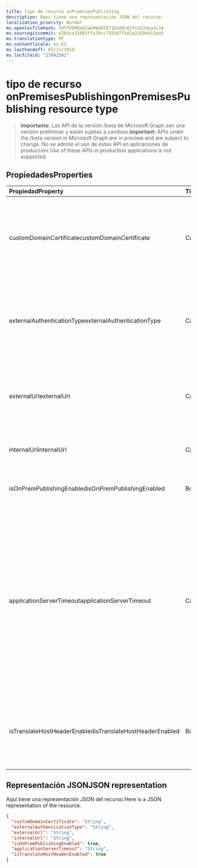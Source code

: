 ```yaml
---
title: tipo de recurso onPremisesPublishing
description: Aquí tiene una representación JSON del recurso.
localization_priority: Normal
ms.openlocfilehash: 30ff6908a42a690e07d71b5d0c62fcb22dea3c34
ms.sourcegitcommit: d2b3ca32602ffa76cc7925d7f4d1e2258e611ea5
ms.translationtype: MT
ms.contentlocale: es-ES
ms.lasthandoff: 01/11/2019
ms.locfileid: "27842542"
---
```

# <a name="onpremisespublishing-resource-type"></a><span data-ttu-id="5053f-103">tipo de recurso onPremisesPublishing</span><span class="sxs-lookup"><span data-stu-id="5053f-103">onPremisesPublishing resource type</span></span>

> <span data-ttu-id="5053f-104">**Importante:** Las API de la versión /beta de Microsoft Graph son una versión preliminar y están sujetas a cambios.</span><span class="sxs-lookup"><span data-stu-id="5053f-104">**Important:** APIs under the /beta version in Microsoft Graph are in preview and are subject to change.</span></span> <span data-ttu-id="5053f-105">No se admite el uso de estas API en aplicaciones de producción.</span><span class="sxs-lookup"><span data-stu-id="5053f-105">Use of these APIs in production applications is not supported.</span></span>

## <a name="properties"></a><span data-ttu-id="5053f-106">Propiedades</span><span class="sxs-lookup"><span data-stu-id="5053f-106">Properties</span></span>
| <span data-ttu-id="5053f-107">Propiedad</span><span class="sxs-lookup"><span data-stu-id="5053f-107">Property</span></span>     | <span data-ttu-id="5053f-108">Tipo</span><span class="sxs-lookup"><span data-stu-id="5053f-108">Type</span></span>   |<span data-ttu-id="5053f-109">Description</span><span class="sxs-lookup"><span data-stu-id="5053f-109">Description</span></span>|
|:---------------|:--------|:----------|
|<span data-ttu-id="5053f-110">customDomainCertificate</span><span class="sxs-lookup"><span data-stu-id="5053f-110">customDomainCertificate</span></span>|<span data-ttu-id="5053f-111">Cadena</span><span class="sxs-lookup"><span data-stu-id="5053f-111">String</span></span>|<span data-ttu-id="5053f-112">Detalles del certificado asociado a la aplicación cuando un dominio personalizado está en uso.</span><span class="sxs-lookup"><span data-stu-id="5053f-112">Details of the certificate associated with the applicaiton when a custom domain is in use.</span></span> <span data-ttu-id="5053f-113">NULL cuando se usa el dominio predeterminado.</span><span class="sxs-lookup"><span data-stu-id="5053f-113">Null when using the default domain.</span></span>|
|<span data-ttu-id="5053f-114">externalAuthenticationType</span><span class="sxs-lookup"><span data-stu-id="5053f-114">externalAuthenticationType</span></span>|<span data-ttu-id="5053f-115">Cadena</span><span class="sxs-lookup"><span data-stu-id="5053f-115">String</span></span>|<span data-ttu-id="5053f-116">Se explica la configuración de la autenticación previa para la aplicación de los valores posibles es: `passthru`, `aadPreAuthentication`.</span><span class="sxs-lookup"><span data-stu-id="5053f-116">Details the pre-authentication setting for the application Possible values are: `passthru`, `aadPreAuthentication`.</span></span>|
|<span data-ttu-id="5053f-117">externalUrl</span><span class="sxs-lookup"><span data-stu-id="5053f-117">externalUrl</span></span>|<span data-ttu-id="5053f-118">Cadena</span><span class="sxs-lookup"><span data-stu-id="5053f-118">String</span></span>|<span data-ttu-id="5053f-119">La dirección de url externa publicado para la aplicación.</span><span class="sxs-lookup"><span data-stu-id="5053f-119">The published external url for the application.</span></span> <span data-ttu-id="5053f-120">Por ejemplohttps://intranet-contoso.msappproxy.net/</span><span class="sxs-lookup"><span data-stu-id="5053f-120">For example https://intranet-contoso.msappproxy.net/</span></span>  |
|<span data-ttu-id="5053f-121">internalUrl</span><span class="sxs-lookup"><span data-stu-id="5053f-121">internalUrl</span></span>|<span data-ttu-id="5053f-122">Cadena</span><span class="sxs-lookup"><span data-stu-id="5053f-122">String</span></span>|<span data-ttu-id="5053f-123">La dirección url interna de la aplicación.</span><span class="sxs-lookup"><span data-stu-id="5053f-123">The internal url of the application.</span></span> <span data-ttu-id="5053f-124">Por ejemplohttps://intranet/</span><span class="sxs-lookup"><span data-stu-id="5053f-124">For example https://intranet/</span></span> |
|<span data-ttu-id="5053f-125">isOnPremPublishingEnabled</span><span class="sxs-lookup"><span data-stu-id="5053f-125">isOnPremPublishingEnabled</span></span>|<span data-ttu-id="5053f-126">Booleano</span><span class="sxs-lookup"><span data-stu-id="5053f-126">Boolean</span></span>|<span data-ttu-id="5053f-127">Indica si la aplicación se publica actualmente o no.</span><span class="sxs-lookup"><span data-stu-id="5053f-127">Indicates if the application is currently being published or not.</span></span>|
|<span data-ttu-id="5053f-128">applicationServerTimeout</span><span class="sxs-lookup"><span data-stu-id="5053f-128">applicationServerTimeout</span></span>|<span data-ttu-id="5053f-129">Cadena</span><span class="sxs-lookup"><span data-stu-id="5053f-129">String</span></span>|<span data-ttu-id="5053f-130">La duración el conector esperará una respuesta de la aplicación back-end antes de cerrar la conexión.</span><span class="sxs-lookup"><span data-stu-id="5053f-130">The duration the connector will wait for a response from the backend application before closing the connection.</span></span> <span data-ttu-id="5053f-131">Los valores posibles son `default`, `long`.</span><span class="sxs-lookup"><span data-stu-id="5053f-131">Possible values are `default`, `long`.</span></span> <span data-ttu-id="5053f-132">Uso `long` si su servidor tarda más de 75 de 60 segundos para responder a las solicitudes.</span><span class="sxs-lookup"><span data-stu-id="5053f-132">Use `long` if your server takes more than 60-75 seconds to respond to requests.</span></span> <span data-ttu-id="5053f-133">Intente también `long` si no puede tener acceso a la aplicación y el estado de error es "Backend Timeout".</span><span class="sxs-lookup"><span data-stu-id="5053f-133">Also try `long` if you are unable to access the application and the error status is "Backend Timeout".</span></span>|
|<span data-ttu-id="5053f-134">isTranslateHostHeaderEnabled</span><span class="sxs-lookup"><span data-stu-id="5053f-134">isTranslateHostHeaderEnabled</span></span>|<span data-ttu-id="5053f-135">Booleano</span><span class="sxs-lookup"><span data-stu-id="5053f-135">Boolean</span></span>|<span data-ttu-id="5053f-136">Indica si la aplicación debe traducir las direcciones URL en los encabezados de respuesta.</span><span class="sxs-lookup"><span data-stu-id="5053f-136">Indicates if the application should translate urls in the reponse headers.</span></span> <span data-ttu-id="5053f-137">Esto incluye la configuración del sitio correcto para las cookies.</span><span class="sxs-lookup"><span data-stu-id="5053f-137">This includes setting the correct site for cookies.</span></span>|

## <a name="json-representation"></a><span data-ttu-id="5053f-138">Representación JSON</span><span class="sxs-lookup"><span data-stu-id="5053f-138">JSON representation</span></span>

<span data-ttu-id="5053f-139">Aquí tiene una representación JSON del recurso.</span><span class="sxs-lookup"><span data-stu-id="5053f-139">Here is a JSON representation of the resource.</span></span>

<!-- {
  "blockType": "resource",
  "optionalProperties": [

  ],
  "@odata.type": "microsoft.graph.onPremisesPublishing"
}-->

```json
{
  "customDomainCertificate": "String",
  "externalAuthenticationType": "String",
  "externalUrl": "String",
  "internalUrl": "String",
  "isOnPremPublishingEnabled": true,
  "applicationServerTimeout": "String",
  "isTranslateHostHeaderEnabled": true
}

```

<!-- uuid: 8fcb5dbc-d5aa-4681-8e31-b001d5168d79
2015-10-25 14:57:30 UTC -->
<!-- {
  "type": "#page.annotation",
  "description": "onPremisesPublishing resource",
  "keywords": "",
  "section": "documentation",
  "tocPath": ""
}-->

